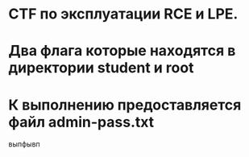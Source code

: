 # CTF по эксплуатации RCE и LPE.
# Два флага которые находятся в директории student и root
# К выполнению предоставляется файл admin-pass.txt
выпфывп
